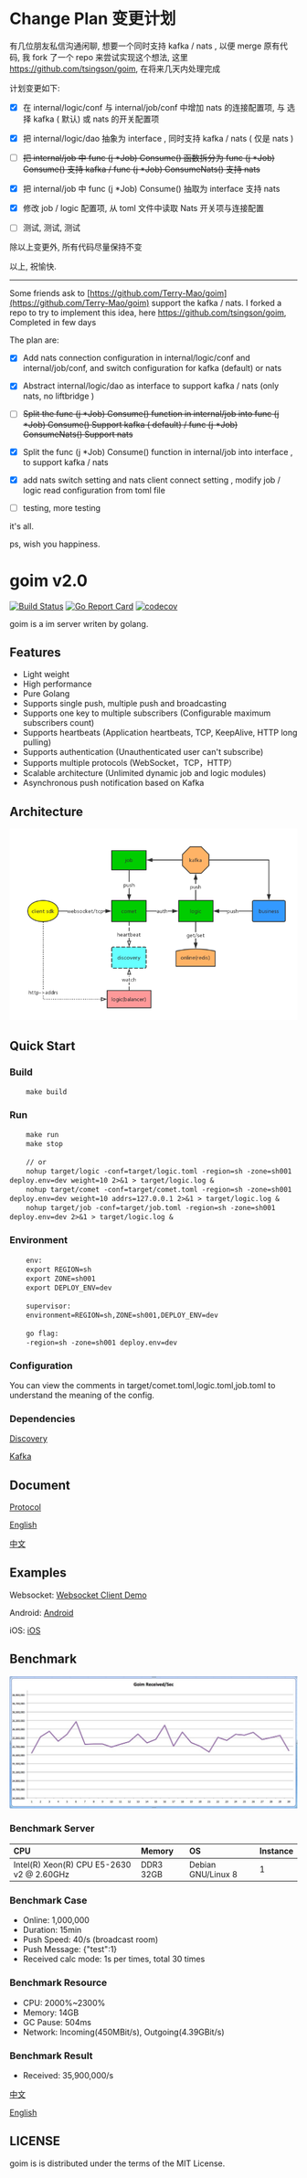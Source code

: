 # Change Plan 变更计划

有几位朋友私信沟通闲聊, 想要一个同时支持 kafka / nats , 以便 merge 原有代码, 我 fork 了一个 repo 来尝试实现这个想法, 这里 https://github.com/tsingson/goim, 在将来几天内处理完成



计划变更如下:
  - [x] 在 internal/logic/conf 与 internal/job/conf 中增加 nats 的连接配置项, 与 选择 kafka ( 默认) 或 nats 的开关配置项

  - [x] 把 internal/logic/dao 抽象为 interface , 同时支持 kafka / nats ( 仅是 nats )

  - [ ] ~~把 internal/job 中 func (j *Job) Consume() 函数拆分为  func (j *Job) Consume() 支持 kafka / func (j *Job) ConsumeNats()  支持 nats~~

  - [x] 把 internal/job 中 func (j *Job) Consume() 抽取为 interface 支持 nats

  - [x] 修改 job / logic 配置项,  从 toml 文件中读取 Nats 开关项与连接配置
  - [ ] 测试, 测试, 测试

除以上变更外, 所有代码尽量保持不变

以上, 祝愉快.

----------------

Some friends ask to [https://github.com/Terry-Mao/goim](https://github.com/Terry-Mao/goim) support the kafka / nats. 
I forked a repo to try to implement this idea, here https://github.com/tsingson/goim, Completed in few days



The plan  are:

   - [x] Add nats connection configuration in internal/logic/conf and internal/job/conf, and switch configuration for kafka (default) or nats
   - [x] Abstract internal/logic/dao as interface to support kafka / nats (only nats, no liftbridge )

   - [ ] ~~Split the func (j *Job) Consume() function in internal/job into func (j *Job) Consume() Support kafka ( default) / func (j *Job) ConsumeNats() Support nats~~
  - [x] Split the  func (j *Job) Consume() function in internal/job into interface , to support kafka / nats 
  - [x] add nats switch setting and nats client connect setting , modify  job / logic read configuration from toml file 
  - [ ] testing, more testing 

it's all.

ps, wish you happiness.





goim v2.0
==============
[![Build Status](https://travis-ci.org/Terry-Mao/goim.svg?branch=master)](https://travis-ci.org/Terry-Mao/goim) 
[![Go Report Card](https://goreportcard.com/badge/github.com/Terry-Mao/goim)](https://goreportcard.com/report/github.com/Terry-Mao/goim)
[![codecov](https://codecov.io/gh/Terry-Mao/goim/branch/master/graph/badge.svg)](https://codecov.io/gh/Terry-Mao/goim)

goim is a im server writen by golang.

## Features
 * Light weight
 * High performance
 * Pure Golang
 * Supports single push, multiple push and broadcasting
 * Supports one key to multiple subscribers (Configurable maximum subscribers count)
 * Supports heartbeats (Application heartbeats, TCP, KeepAlive, HTTP long pulling)
 * Supports authentication (Unauthenticated user can't subscribe)
 * Supports multiple protocols (WebSocket，TCP，HTTP）
 * Scalable architecture (Unlimited dynamic job and logic modules)
 * Asynchronous push notification based on Kafka

## Architecture
![arch](./docs/arch.png)

## Quick Start

### Build
```
    make build
```

### Run
```
    make run
    make stop

    // or
    nohup target/logic -conf=target/logic.toml -region=sh -zone=sh001 deploy.env=dev weight=10 2>&1 > target/logic.log &
    nohup target/comet -conf=target/comet.toml -region=sh -zone=sh001 deploy.env=dev weight=10 addrs=127.0.0.1 2>&1 > target/logic.log &
    nohup target/job -conf=target/job.toml -region=sh -zone=sh001 deploy.env=dev 2>&1 > target/logic.log &

```
### Environment
```
    env:
    export REGION=sh
    export ZONE=sh001
    export DEPLOY_ENV=dev

    supervisor:
    environment=REGION=sh,ZONE=sh001,DEPLOY_ENV=dev

    go flag:
    -region=sh -zone=sh001 deploy.env=dev
```
### Configuration
You can view the comments in target/comet.toml,logic.toml,job.toml to understand the meaning of the config.

### Dependencies
[Discovery](https://github.com/Bilibili/discovery)

[Kafka](https://kafka.apache.org/quickstart)

## Document
[Protocol](./docs/protocol.png)

[English](./README_en.md)

[中文](./README_cn.md)

## Examples
Websocket: [Websocket Client Demo](https://github.com/Terry-Mao/goim/tree/master/examples/javascript)

Android: [Android](https://github.com/roamdy/goim-sdk)

iOS: [iOS](https://github.com/roamdy/goim-oc-sdk)

## Benchmark
![benchmark](./docs/benchmark.jpg)

### Benchmark Server
| CPU | Memory | OS | Instance |
| :---- | :---- | :---- | :---- |
| Intel(R) Xeon(R) CPU E5-2630 v2 @ 2.60GHz  | DDR3 32GB | Debian GNU/Linux 8 | 1 |

### Benchmark Case
* Online: 1,000,000
* Duration: 15min
* Push Speed: 40/s (broadcast room)
* Push Message: {"test":1}
* Received calc mode: 1s per times, total 30 times

### Benchmark Resource
* CPU: 2000%~2300%
* Memory: 14GB
* GC Pause: 504ms
* Network: Incoming(450MBit/s), Outgoing(4.39GBit/s)

### Benchmark Result
* Received: 35,900,000/s

[中文](./docs/benchmark_cn.md)

[English](./docs/benchmark_en.md)

## LICENSE
goim is is distributed under the terms of the MIT License.
